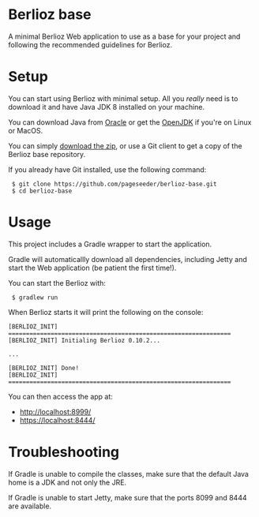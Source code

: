 # Berlioz base

A minimal Berlioz Web application to use as a base for your project and 
following the recommended guidelines for Berlioz.

# Setup

You can start using Berlioz with minimal setup. All you *really* need is to download it and have Java JDK 8 installed on your machine. 

You can download Java from [Oracle](http://www.oracle.com/technetwork/java/javase/overview/index.html)
or get the [OpenJDK](http://openjdk.java.net/) if you're on Linux or MacOS.

You can simply [download the zip](https://github.com/pageseeder/berlioz-base/archive/master.zip), or 
use a Git client to get a copy of the Berlioz base repository. 

If you already have Git installed, use the following command:
```
 $ git clone https://github.com/pageseeder/berlioz-base.git
 $ cd berlioz-base
```

# Usage

This project includes a Gradle wrapper to start the application.

Gradle will automaticallly download all dependencies, including Jetty and start
the Web application (be patient the first time!).

You can start the Berlioz with:

```
 $ gradlew run
```

When Berlioz starts it will print the following on the console:

```
[BERLIOZ_INIT] ===============================================================
[BERLIOZ_INIT] Initialing Berlioz 0.10.2...

...

[BERLIOZ_INIT] Done!
[BERLIOZ_INIT] ===============================================================
```

You can then access the app at:
 - [http://localhost:8999/](http://localhost:8099/)
 - [https://localhost:8444/](https://localhost:8444/)

# Troubleshooting

If Gradle is unable to compile the classes, make sure that the default Java home
is a JDK and not only the JRE.

If Gradle is unable to start Jetty, make sure that the ports 8099 and 8444 are
available.


